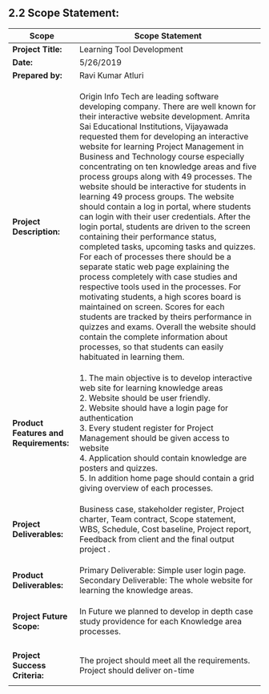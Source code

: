## 2.2  Scope Statement:

 Scope |Scope Statement
---|---|
**Project Title:** | Learning Tool Development
**Date:** | 5/26/2019
**Prepared by:**| Ravi Kumar Atluri
**Project Description:** | <p>Origin Info Tech are leading software developing company. There are well known for their interactive website development. Amrita Sai Educational Institutions, Vijayawada requested them for developing an interactive website for learning Project Management in Business and Technology course especially concentrating on ten knowledge areas and five process groups along with 49 processes. The website should be interactive for students in learning 49 process groups. The website should contain a log in portal, where students can login with their user credentials. After the login portal, students are driven to the screen containing their performance status, completed tasks, upcoming tasks and quizzes. For each of processes there should be a separate static web page explaining the process completely with case studies and respective tools used in the processes. For motivating students, a high scores board is maintained on screen. Scores for each students are tracked by theirs performance in quizzes and exams. Overall the website should contain the complete information about processes, so that students can easily habituated in learning them.</p>
**Product Features and Requirements:**| 1. The main objective is to develop interactive web site for learning knowledge areas <br> 2. Website should be user friendly.<br> 2. Website should have a login page for authentication <br> 3. Every student register for Project Management should be given access to website<br> 4.  Application should contain knowledge are posters and quizzes. <br> 5. In addition home page should contain a grid giving overview of each processes.
**Project Deliverables:**|<p>Business case, stakeholder register, Project charter, Team contract, Scope statement, WBS, Schedule, Cost baseline, Project report, Feedback from client and the final output project .
**Product Deliverables:**| Primary Deliverable: Simple user login page. <br> Secondary Deliverable: The whole website for learning the knowledge areas.
**Project Future Scope:**| <p>In Future we planned to develop in depth case study providence for each Knowledge area processes.</p>
**Project Success Criteria:**| <p>The project should meet all the requirements. Project should deliver on-time</p>
